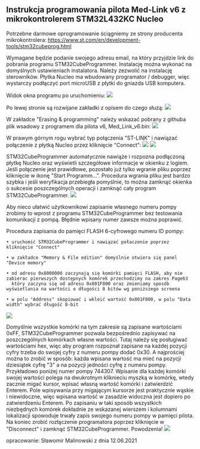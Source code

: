 ## Instrukcja programowania pilota Med-Link v6     z mikrokontrolerem STM32L432KC Nucleo
Potrzebne darmowe oprogramowanie ściągniemy ze strony producenta mikrokontrolera:
https://www.st.com/en/development-tools/stm32cubeprog.html

Wymagane będzie podanie swojego adresu email, na który przyjdzie link do pobrania programu STM32CubeProgrammer. Instalację można wykonać na domyślnych ustawieniach instalatora. Należy zezwolić na instalację sterowników. Płytka Nucleo ma wbudowany programator / debugger, więc wystarczy podłączyć port microUSB z płytki do gniazda USB komputera.

Widok okna programu po uruchomieniu:
![](images/device_memory.png)

Po lewej stronie są rozwijane zakładki z opisem do czego służą:
![](images/device_config_2.png)

W zakładce "Erasing & programming" należy wskazać pobrany z githuba plik wsadowy z programem dla pilota v6, Med_Link_v6.bin:
![](images/open_firmware.png)

W prawym górnym rogu wybrać typ połączenia "ST-LINK" i nawiązać połączenie z płytką Nucleo przez kliknięcie "Connect":
![](images/device_connect.png)
![](images/device_connect_2.png)


STM32CubeProgrammer automatycznie nawiąże i rozpozna podłączoną płytkę Nucleo oraz wyświetli szczegółowe informacje w okienku z logiem.
Jeśli połączenie jest prawidłowe, pozostało już tylko wgranie pliku poprzez kliknięcie w ikonę "Start Programm...". Procedura wgrania pliku jest bardzo szybka i jeśli weryfikacja przebiegła pomyślnie, to można zamknąć okienka o sukcesie poszczególnych operacji i zamknąć cały program STM32CubeProgrammer. 
![](images/firmware_load.png)

Aby nieco ułatwić użytkownikowi zapisanie własnego numeru pompy zrobimy to wprost z programu  STM32CubeProgrammer bez testowania komunikacji z pompą. Błędnie wpisany numer zawsze można poprawić.

Procedura zapisania do pamięci FLASH 6-cyfrowego numeru ID pompy:

    • uruchomić STM32CubeProgrammer i nawiązać połaczenie poprzez kliknięcie "Connect"
    
    • w zakładce "Memory & File edition" domyślnie otwiera się panel "Device memory"
    
    • od adresu 0x8000000 zaczynają się komórki pamięci FLASH, aby nie zabierac pierwszych dostępnych komórek przechodzimy na zakres Page63
      który zaczyna się od adresu 0x801F800 oraz zmieniamy sposób wyświetlania na wartości o długości 8 bitów wg poniższego screena
      
    • w polu "Address" skopiować i wkleić wartość 0x801F800, w polu "Data width" wybrać długość 8-bit
    
![](images/firmware_loaded.png)



Domyślnie wszystkie komórki na tym zakresie są zapisane wartościami 0xFF,  STM32CubeProgrammer pozwala bezpośrednio zapisywać na poszczególnych komórkach własne wartości. Tutaj należy się posługiwać wartościami hex, więc aby program rozpoznał zapisane na każdej pozycji cyfry trzeba do swojej cyfry z numeru pompy dodać 0x30. A najprościej można to zrobić w sposób: każda wpisana wartość ma mieć na pozycji dziesiątek cyfrę "3" a na pozycji jedności cyfrę z numeru pompy.
Przykładowo poniżej numer pompy 744307. Wpisanie dla każdej komórki swojej wartości polega na dwukrotnym kliknieciu myszką w komórkę, wtedy zacznie migać kursor, wpisać własną wartość komórki i zatwierdzić Enterem. Pole wpisywania przy migającym kursorze jest praktycznie wąskie i niewidoczne, więc wpisana wartość w zasadzie widoczna jest dopiero po zatwierdzeniu Enterem. Po zapisaniu w taki sposób wszystkich niezbędnych komórek dokładnie ze wskazanej wierszem i kolumnami lokalizacji spowoduje trwały zapis swojego numeru pompy w pamięci pilota. Na koniec zrobić rozłączenie programatora poprzez kliknięcie w "Disconnect" i zamknąć  STM32CubeProgrammer. Powodzenia!
![](images/firmware_write.png)

opracowanie: Sławomir Malinowski z dnia 12.06.2021
